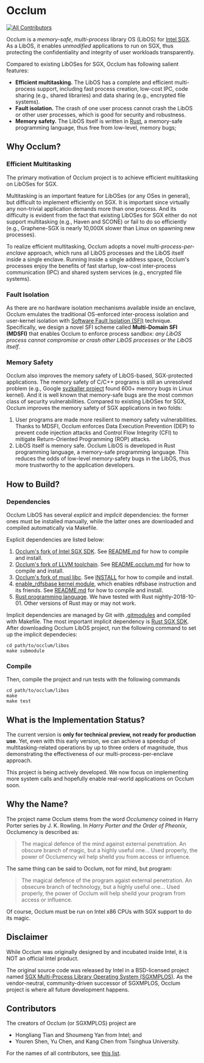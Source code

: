 # Occlum
[![All Contributors](https://img.shields.io/badge/all_contributors-1-orange.svg?style=flat-square)](#contributors)

Occlum is a *memory-safe*, *multi-process* library OS (LibOS) for [Intel SGX](https://software.intel.com/en-us/sgx). As a LibOS, it enables *unmodified* applications to run on SGX, thus protecting the confidentiality and integrity of user workloads transparently. 

Compared to existing LibOSes for SGX, Occlum has following salient features:

  * **Efficient multitasking.** The LibOS has a complete and efficient multi-process support, including fast process creation, low-cost IPC, code sharing (e.g., shared libraries) and data sharing (e.g., encrypted file systems).
  * **Fault isolation.** The crash of one user process cannot crash the LibOS or other user processes, which is good for security and robustness.
  * **Memory safety.** The LibOS itself is written in [Rust](https://www.rust-lang.org/), a memory-safe programming language, thus free from low-level, memory bugs;

## Why Occlum?

### Efficient Multitasking

The primary motivation of Occlum project is to achieve efficient multitasking on LibOSes for SGX.

Multitasking is an important feature for LibOSes (or any OSes in general), but difficult to implement efficiently on SGX. It is important since virtually any non-trivial application demands more than one process. And its difficulty is evident from the fact that existing LibOSes for SGX either do not support multitasking (e.g., Haven and SCONE) or fail to do so efficiently (e.g., Graphene-SGX is nearly 10,000X slower than Linux on spawning new processes).

To realize efficient multitasking, Occlum adopts a novel *multi-process-per-enclave* approach, which runs all LibOS processes and the LibOS itself inside a single enclave. Running inside a single address space, Occlum's processes enjoy the benefits of fast startup, low-cost inter-process communication (IPC) and shared system services (e.g., encrypted file systems).

### Fault Isolation

As there are no hardware isolation mechanisms available inside an enclave, Occlum emulates the traditional OS-enforced inter-process isolation and user-kernel isolation with [Software Fault Isolation (SFI)](http://www.cse.psu.edu/~gxt29/papers/sfi-final.pdf) technique. Specifically, we design a novel SFI scheme called **Multi-Domain SFI (MDSFI)** that enables Occlum to enforce process sandbox: *any LibOS process cannot compromise or crash other LibOS processes or the LibOS itself*.

### Memory Safety

Occlum also improves the memory safety of LibOS-based, SGX-protected applications. The memory safety of C/C++ programs is still an unresolved problem (e.g., Google [syzkaller project](https://github.com/google/syzkaller) found 600+ memory bugs in Linux kernel). And it is well known that memory-safe bugs are the most common class of security vulnerabilities. Compared to existing LibOSes for SGX, Occlum improves the memory safety of SGX applications in two folds:

   1. User programs are made more resilient to memory safety vulnerabilities. Thanks to MDSFI, Occlum enforces Data Execution Prevention (DEP) to prevent code injection attacks and Control Flow Integrity (CFI) to mitigate Return-Oriented Programming (ROP) attacks. 
   1. LibOS itself is memory safe. Occlum LibOS is developed in Rust programming language, a memory-safe programming language. This reduces the odds of low-level memory-safety bugs in the LibOS, thus more trustworthy to the application developers.

## How to Build?

### Dependencies

Occlum LibOS has several *explicit* and *implicit* dependencies: the former ones must be installed manually, while the latter ones are downloaded and compiled automatically via Makefile.

Explicit dependencies are listed below:

   1. [Occlum's fork of Intel SGX SDK](https://github.com/occlum/linux-sgx/tree/for_occlum). See [README.md](https://github.com/occlum/linux-sgx/blob/for_occlum/README.md) for how to compile and install.
   1. [Occlum's fork of LLVM toolchain](https://github.com/occlum/llvm/tree/for_occlum). See [README.occlum.md](https://github.com/occlum/llvm/blob/for_occlum/README.occlum.md) for how to compile and install.
   1. [Occlum's fork of musl libc](https://github.com/occlum/musl/tree/for_occlum). See [INSTALL](https://github.com/occlum/musl/blob/for_occlum/INSTALL) for how to compile and install.
   1. [enable_rdfsbase kernel module](https://github.com/occlum/enable_rdfsbase), which enables rdfsbase instruction and its friends. See [README.md](https://github.com/occlum/enable_rdfsbase/blob/master/README.md) for how to compile and install.
   1. [Rust programming language](https://www.rust-lang.org/). We have tested with Rust nightly-2018-10-01. Other versions of Rust may or may not work.

Implicit dependencies are managed by Git with [.gitmodules](https://github.com/occlum/libos/blob/master/.gitmodules) and compiled with Makefile. The most important implicit dependency is [Rust SGX SDK](https://github.com/baidu/rust-sgx-sdk). After downloading Occlum LibOS project, run the following command to set up the implicit dependecies:

    cd path/to/occlum/libos
    make submodule

### Compile

Then, compile the project and run tests with the following commands

    cd path/to/occlum/libos
    make
    make test

## What is the Implementation Status?

The current version is **only for technical preview, not ready for production use**. Yet, even with this early version, we can achieve a speedup of multitasking-related operations by up to three orders of magnitude, thus demonstrating the effectiveness of our multi-process-per-enclave approach.

This project is being actively developed. We now focus on implementing more system calls and hopefully enable real-world applications on Occlum soon.

## Why the Name?

The project name Occlum stems from the word *Occlumency* coined in Harry Porter series by J. K. Rowling. In *Harry Porter and the Order of Pheonix*, Occlumency is described as:

> The magical defence of the mind against external penetration. An obscure branch of magic, but a highly useful one... Used properly, the power of Occlumency wil help sheild you from access or influence.

The same thing can be said to Occlum, not for mind, but program:

> The magical defence of the program agaist external penetration. An obsecure branch of technology, but a highly useful one... Used properly, the power of Occlum will help sheild your program from access or influence.

Of course, Occlum must be run on Intel x86 CPUs with SGX support to do its magic.

## Disclaimer

While Occlum was originally designed by and incubated inside Intel, it is NOT an official Intel product.

The original source code was released by Intel in a BSD-licensed project named [SGX Multi-Process Library Operating System (SGXMPLOS)](https://github.com/sgxmplos/libos). As the vendor-neutral, community-driven successor of SGXMPLOS, Occlum project is where all future development happens.

## Contributors

The creators of Occlum (or SGXMPLOS) project are
  * Hongliang Tian and Shoumeng Yan from Intel; and
  * Youren Shen, Yu Chen, and Kang Chen from Tsinghua University.

For the names of all contributors, see [this list](CONTRIBUTORS.md).
